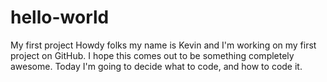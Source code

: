 # hello-world
My first project
Howdy folks my name is Kevin and I'm working on my first project on GitHub.  I hope this comes out to be something completely awesome.  Today I'm going to decide what to code, and how to code it.
